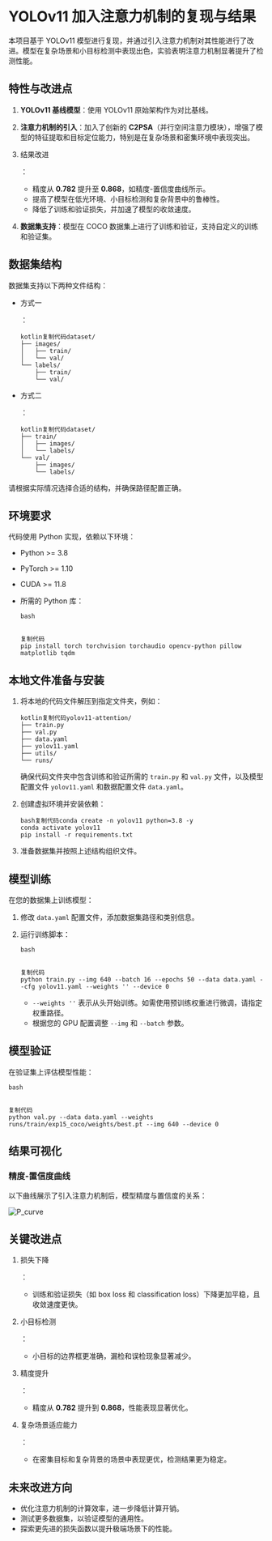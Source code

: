 # YOLOv11 加入注意力机制的复现与结果

本项目基于 YOLOv11 模型进行复现，并通过引入注意力机制对其性能进行了改进。模型在复杂场景和小目标检测中表现出色，实验表明注意力机制显著提升了检测性能。

## 特性与改进点

1. **YOLOv11 基线模型**：使用 YOLOv11 原始架构作为对比基线。

2. **注意力机制的引入**：加入了创新的 **C2PSA**（并行空间注意力模块），增强了模型的特征提取和目标定位能力，特别是在复杂场景和密集环境中表现突出。

3. 结果改进

   ：

   - 精度从 **0.782** 提升至 **0.868**，如精度-置信度曲线所示。
   - 提高了模型在低光环境、小目标检测和复杂背景中的鲁棒性。
   - 降低了训练和验证损失，并加速了模型的收敛速度。

4. **数据集支持**：模型在 COCO 数据集上进行了训练和验证，支持自定义的训练和验证集。

## 数据集结构

数据集支持以下两种文件结构：

- 方式一

  ：

  ```
  kotlin复制代码dataset/
  ├── images/
  │   ├── train/
  │   └── val/
  └── labels/
      ├── train/
      └── val/
  ```

- 方式二

  ：

  ```
  kotlin复制代码dataset/
  ├── train/
  │   ├── images/
  │   └── labels/
  └── val/
      ├── images/
      └── labels/
  ```

请根据实际情况选择合适的结构，并确保路径配置正确。

## 环境要求

代码使用 Python 实现，依赖以下环境：

- Python >= 3.8

- PyTorch >= 1.10

- CUDA >= 11.8

- 所需的 Python 库：

  ```
  bash
  
  
  复制代码
  pip install torch torchvision torchaudio opencv-python pillow matplotlib tqdm
  ```

## 本地文件准备与安装

1. 将本地的代码文件解压到指定文件夹，例如：

   ```
   kotlin复制代码yolov11-attention/
   ├── train.py
   ├── val.py
   ├── data.yaml
   ├── yolov11.yaml
   ├── utils/
   └── runs/
   ```

   确保代码文件夹中包含训练和验证所需的 `train.py` 和 `val.py` 文件，以及模型配置文件 `yolov11.yaml` 和数据配置文件 `data.yaml`。

2. 创建虚拟环境并安装依赖：

   ```
   bash复制代码conda create -n yolov11 python=3.8 -y
   conda activate yolov11
   pip install -r requirements.txt
   ```

3. 准备数据集并按照上述结构组织文件。

## 模型训练

在您的数据集上训练模型：

1. 修改 `data.yaml` 配置文件，添加数据集路径和类别信息。

2. 运行训练脚本：

   ```
   bash
   
   
   复制代码
   python train.py --img 640 --batch 16 --epochs 50 --data data.yaml --cfg yolov11.yaml --weights '' --device 0
   ```

   - `--weights ''` 表示从头开始训练。如需使用预训练权重进行微调，请指定权重路径。
   - 根据您的 GPU 配置调整 `--img` 和 `--batch` 参数。

## 模型验证

在验证集上评估模型性能：

```
bash


复制代码
python val.py --data data.yaml --weights runs/train/exp15_coco/weights/best.pt --img 640 --device 0
```

## 结果可视化

### 精度-置信度曲线

以下曲线展示了引入注意力机制后，模型精度与置信度的关系：



![P_curve](C:\Users\谢\Desktop\ultralytics\ultralytics\runs\train\exp15_coco\P_curve.png)

## 关键改进点

1. 损失下降

   ：

   - 训练和验证损失（如 box loss 和 classification loss）下降更加平稳，且收敛速度更快。

2. 小目标检测

   ：

   - 小目标的边界框更准确，漏检和误检现象显著减少。

3. 精度提升

   ：

   - 精度从 **0.782** 提升到 **0.868**，性能表现显著优化。

4. 复杂场景适应能力

   ：

   - 在密集目标和复杂背景的场景中表现更优，检测结果更为稳定。

## 未来改进方向

- 优化注意力机制的计算效率，进一步降低计算开销。
- 测试更多数据集，以验证模型的通用性。
- 探索更先进的损失函数以提升极端场景下的性能。